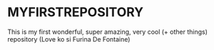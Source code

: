 # MYFIRSTREPOSITORY
This is my first wonderful, super amazing, very cool (+ other things) repository
(Love ko si Furina De Fontaine)
